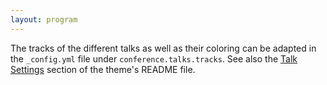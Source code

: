 ```yaml
---
layout: program
---
```


The tracks of the different talks as well as their coloring can be adapted in the `_config.yml` file under `conference.talks.tracks`. See also the [Talk Settings](https://github.com/DigitaleGesellschaft/jekyll-theme-conference/#talk-settings) section of the theme's README file.